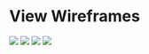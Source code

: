 # View Wireframes

![](https://www.dropbox.com/s/rh5xfp5rtz06gc8/20150406_083515.jpg)
![](https://www.dropbox.com/s/vrr27a5o9k5k4a6/0150406_083537.jpg)
![](https://www.dropbox.com/s/q0h81m1idznldgc/20150406_083550.jpg)
![](https://www.dropbox.com/s/o2miw4f2vcmi11z/20150406_083610.jpg)


